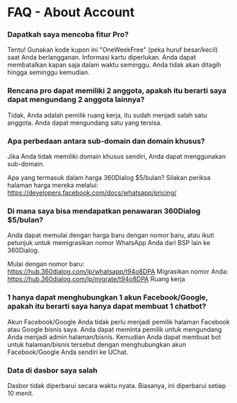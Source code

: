 # FAQ - About Account

### Dapatkah saya mencoba fitur Pro?
Tentu! Gunakan kode kupon ini "OneWeekFree" (peka huruf besar/kecil) saat Anda berlangganan. Informasi kartu diperlukan. Anda dapat membatalkan kapan saja dalam waktu seminggu. Anda tidak akan ditagih hingga seminggu kemudian.

### Rencana pro dapat memiliki 2 anggota, apakah itu berarti saya dapat mengundang 2 anggota lainnya?
Tidak, Anda adalah pemilik ruang kerja, itu sudah menjadi salah satu anggota. Anda dapat mengundang satu yang tersisa.

### Apa perbedaan antara sub-domain dan domain khusus?
Jika Anda tidak memiliki domain khusus sendiri, Anda dapat menggunakan sub-domain.

Apa yang termasuk dalam harga 360Dialog $5/bulan?
Silakan periksa halaman harga mereka melalui: https://developers.facebook.com/docs/whatsapp/pricing/

### Di mana saya bisa mendapatkan penawaran 360Dialog $5/bulan?
Anda dapat memulai dengan harga baru dengan nomor baru, atau ikuti petunjuk untuk memigrasikan nomor WhatsApp Anda dari BSP lain ke 360Dialog.

Mulai dengan nomor baru: https://hub.360dialog.com/lp/whatsapp/t94o8DPA
Migrasikan nomor Anda: https://hub.360dialog.com/lp/migrate/t94o8DPA
Ruang kerja 

### 1 hanya dapat menghubungkan 1 akun Facebook/Google, apakah itu berarti saya hanya dapat membuat 1 chatbot?
Akun Facebook/Google Anda tidak perlu menjadi pemilik halaman Facebook atau Google bisnis saya. Anda dapat meminta pemilik untuk mengundang Anda menjadi admin halaman/bisnis. Kemudian Anda dapat membuat bot untuk halaman/bisnis tersebut dengan menghubungkan akun Facebook/Google Anda sendiri ke UChat.

### Data di dasbor saya salah
Dasbor tidak diperbarui secara waktu nyata. Biasanya, ini diperbarui setiap 10 menit.
